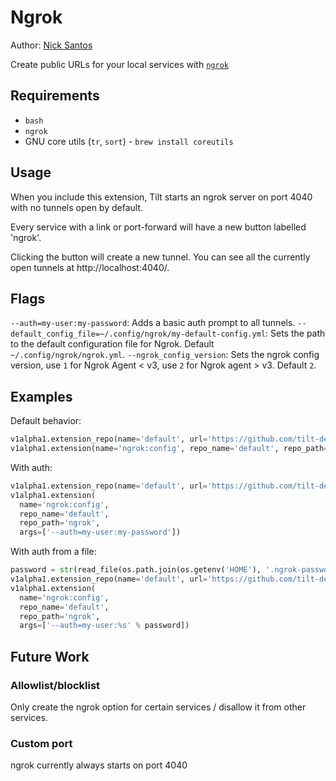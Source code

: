 # Ngrok

Author: [Nick Santos](https://github.com/nicks)

Create public URLs for your local services with [`ngrok`](https://ngrok.com/)

## Requirements

- `bash`
- `ngrok`
- GNU core utils (`tr`, `sort`) - `brew install coreutils`

## Usage

When you include this extension, Tilt starts an ngrok server on port 4040 with
no tunnels open by default.

Every service with a link or port-forward will have a new button labelled 'ngrok'.

Clicking the button will create a new tunnel. You can see all the currently
open tunnels at http://localhost:4040/.

## Flags

`--auth=my-user:my-password`: Adds a basic auth prompt to all tunnels.
`--default_config_file=~/.config/ngrok/my-default-config.yml`: Sets the path to the default configuration file for Ngrok. Default `~/.config/ngrok/ngrok.yml`.
`--ngrok_config_version`: Sets the ngrok config version, use `1` for Ngrok Agent < v3, use `2` for Ngrok agent > v3. Default `2`.

## Examples

Default behavior:

```python
v1alpha1.extension_repo(name='default', url='https://github.com/tilt-dev/tilt-extensions')
v1alpha1.extension(name='ngrok:config', repo_name='default', repo_path='ngrok')
```

With auth:

```python
v1alpha1.extension_repo(name='default', url='https://github.com/tilt-dev/tilt-extensions')
v1alpha1.extension(
  name='ngrok:config',
  repo_name='default',
  repo_path='ngrok',
  args=['--auth=my-user:my-password'])
```

With auth from a file:

```python
password = str(read_file(os.path.join(os.getenv('HOME'), '.ngrok-password'))).strip()
v1alpha1.extension_repo(name='default', url='https://github.com/tilt-dev/tilt-extensions')
v1alpha1.extension(
  name='ngrok:config',
  repo_name='default',
  repo_path='ngrok',
  args=['--auth=my-user:%s' % password])
```

## Future Work

### Allowlist/blocklist

Only create the ngrok option for certain services / disallow it from other services.

### Custom port

ngrok currently always starts on port 4040


